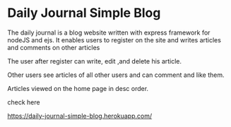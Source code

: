 # Daily Journal Simple Blog

The daily journal is a blog website written with express framework for nodeJS and ejs. It enables users to register on the site and writes articles and comments on other articles 

The user after register can write, edit ,and delete his article.

Other users see articles of all other users and can comment and like them.

Articles viewed on the home page in desc order.

check here

https://daily-journal-simple-blog.herokuapp.com/
